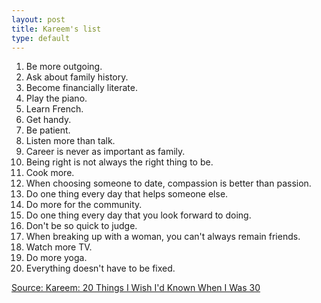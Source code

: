 ```yaml
---
layout: post
title: Kareem's list
type: default
---
```

1. Be more outgoing.
1. Ask about family history.
1. Become financially literate.
1. Play the piano.
1. Learn French.
1. Get handy.
1. Be patient.
1. Listen more than talk.
1. Career is never as important as family.
1. Being right is not always the right thing to be.
1. Cook more.
1. When choosing someone to date, compassion is better than passion.
1. Do one thing every day that helps someone else.
1. Do more for the community.
1. Do one thing every day that you look forward to doing.
1. Don't be so quick to judge.
1. When breaking up with a woman, you can't always remain friends.
1. Watch more TV.
1. Do more yoga.
1. Everything doesn't have to be fixed.

[Source: Kareem: 20 Things I Wish I'd Known When I Was 30](http://www.esquire.com/blogs/culture/kareem-things-i-wish-i-knew)
